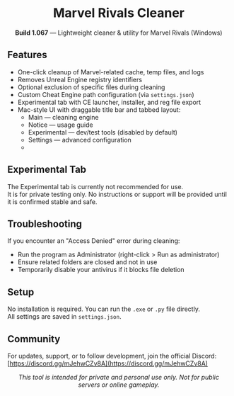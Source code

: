 <h1 align="center">Marvel Rivals Cleaner</h1>
<p align="center"><strong>Build 1.067</strong> — Lightweight cleaner & utility for Marvel Rivals (Windows)</p>

## Features

- One-click cleanup of Marvel-related cache, temp files, and logs  
- Removes Unreal Engine registry identifiers  
- Optional exclusion of specific files during cleaning  
- Custom Cheat Engine path configuration (via `settings.json`)  
- Experimental tab with CE launcher, installer, and reg file export  
- Mac-style UI with draggable title bar and tabbed layout:
  - Main — cleaning engine
  - Notice — usage guide
  - Experimental — dev/test tools (disabled by default)
  - Settings — advanced configuration
  - 
## Experimental Tab

The Experimental tab is currently not recommended for use.  
It is for private testing only. No instructions or support will be provided until it is confirmed stable and safe.

## Troubleshooting

If you encounter an "Access Denied" error during cleaning:
- Run the program as Administrator (right-click > Run as administrator)  
- Ensure related folders are closed and not in use  
- Temporarily disable your antivirus if it blocks file deletion

## Setup

No installation is required. You can run the `.exe` or `.py` file directly.  
All settings are saved in `settings.json`.

## Community

For updates, support, or to follow development, join the official Discord:  
[https://discord.gg/mJehwCZv8A](https://discord.gg/mJehwCZv8A)

<p align="center"><i>This tool is intended for private and personal use only. Not for public servers or online gameplay.</i></p>
